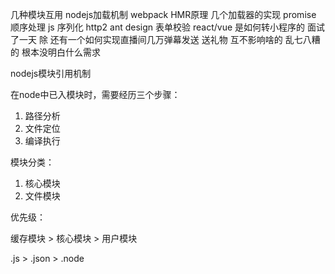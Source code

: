 几种模块互用   nodejs加载机制   webpack HMR原理  几个加载器的实现    promise 顺序处理   js 序列化 http2  ant design 表单校验  react/vue 是如何转小程序的   面试了一天 除
还有一个如何实现直播间几万弹幕发送  送礼物 互不影响啥的     乱七八糟的  根本没明白什么需求

nodejs模块引用机制

在node中已入模块时，需要经历三个步骤：
1. 路径分析
2. 文件定位
3. 编译执行

模块分类：
1. 核心模块
2. 文件模块

优先级：

缓存模块 > 核心模块 > 用户模块

.js > .json > .node
